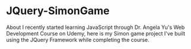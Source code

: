 # JQuery-SimonGame
About I recently started learning JavaScript through Dr. Angela Yu's Web Development Course on Udemy, here is my Simon game project I've built using the JQuery Framework while completing the course.
